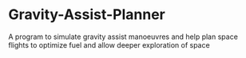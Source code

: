 # Gravity-Assist-Planner

A program to simulate gravity assist manoeuvres and help plan space flights to optimize fuel and allow deeper exploration of space

